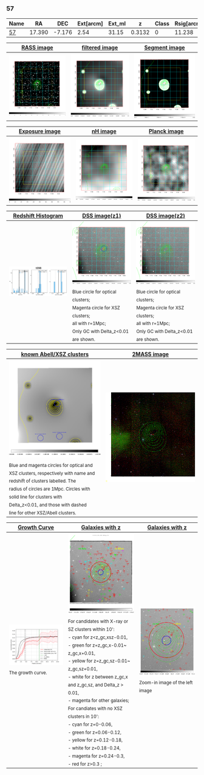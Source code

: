 <div STYLE="page-break-after: always;"></div>

### 57

|Name          |RA          |DEC      | Ext[arcm] | Ext_ml | z    | Class| Rsig[arcmin] | CRsig[c/s] | CR500[c/s] | R500[Mpc] |L500[erg/s]|F500[erg/s/cm^2]| M500[Msun]|Tx[keV]|beta|GC(XSZ,Delta_z<0.01)| GC(OPT,Delta_z<0.01)|GC|alias|
|--------------|------------|------------|---|---|-----------|--------|------|------|----|----|----|----|----|----|----|----|----|----|---|
|[57](script/57.md)     | 17.390       | -7.176       | 2.54    | 31.15   | 0.3132 | 0   | 11.238 |0.125 |0.113 |1.217 |6.761e+44 |2.122e-12 |7.073e+14 |7.947 |0.922 |-, |-, |-, |t098|

|[RASS image](../image/57/57_img.pdf)|[filtered image](../image/57/57_fil.pdf)|[Segment image](../image/57/57_seg.pdf)|
|-------------------|--------------------|-------------------|
| <img src="../image/57/57_img.png" width="300">  | <img src="../image/57/57_fil.png" width="300">   | <img src="../image/57/57_seg.png" width="300">  |

|[Exposure image](../image/57/57_mex.pdf)| [nH image](../image/57/57_nh.pdf)| [Planck image](../image/57/57_p.pdf)|
|-------------------|--------------------|-------------------|
|<img src="../image/57/57_mex.png" width="300">   | <img src="../image/57/57_nh.png" width="300">    | <img src="../image/57/57_p.png" width="300"> |

|[Redshift Histogram](../image/57/57_zg.pdf) | [DSS image(z1)](../image/57/57_dss_z1.pdf)      |  [DSS image(z2)](../image/57/57_dss_z2.pdf)    |
|-------------------|--------------------|-------------------|
|<img src="../image/57/57_zg.png" width="300"> |<img src="../image/57/57_dss_z1.png" width="300"> <sub><br>Blue circle for optical clusters; <br>Magenta circle for XSZ clusters; <br>all with r=1Mpc; <br>Only GC with Delta_z<0.01 are shown. </sub>| <img src="../image/57/57_dss_z2.png" width="300"><sub><br>Blue circle for optical clusters; <br>Magenta circle for XSZ clusters; <br>all with r=1Mpc; <br>Only GC with Delta_z<0.01 are shown. </sub> |

|[known Abell/XSZ clusters](../image/57/57_m.pdf) | [2MASS image](../image/57/57_2mass.pdf)      |
|-------------------|-------------------|
|<img src=../image/57/57_m.png width="300"> <sub><br>Blue and magenta circles for optical and <br>XSZ clusters, respectively with name and <br>redshift of clusters labelled. The <br>radius of circles are 1Mpc. Circles with <br>solid line for clusters with <br>Delta_z<0.01, and those with dashed <br>line for other XSZ/Abell clusters.        </sub>|<img src="../image/57/57_2mass.png" width="300">  |

|[Growth Curve](../image/57/57_gca_all.png) |[Galaxies with z](../image/57/57_opt_ned.pdf) |[Galaxies with z](../image/57/57_opt_ned_zoom.pdf) |
|-------------------|-------------------|-------------------|
| <img src="../image/57/57_gca_all.png" width="300"> <sub><br>The growth curve.</sub>| <img src=../image/57/57_opt_ned.png width="300"> <br><sub> For candidates with X-ray or SZ clusters within 10': <br> - cyan for z<z_gc,xsz-0.01, <br> - green for z=z_gc,x-0.01~ z_gc,x+0.01, <br> - yellow for z=z_gc,sz-0.01~ z_gc,sz+0.01, <br> - white for z between z_gc,x and z_gc,sz, and Delta_z > 0.01, <br> - magenta for other galaxies; <br>For candiates with no XSZ clusters in 10': <br> - cyan for z=0-0.06, <br> - green for z=0.06-0.12, <br> - yellow for z=0.12-0.18, <br> - white for z=0.18-0.24, <br> - magenta for z=0.24-0.3, <br> - red for z>0.3 ;  </sub>|<img src=../image/57/57_opt_ned_zoom.png width="300">  <br><sub> Zoom-in image of the left image</sub>|




